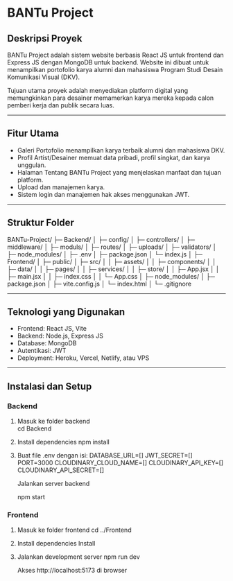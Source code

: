 # BANTu Project

## Deskripsi Proyek

BANTu Project adalah sistem website berbasis React JS untuk frontend dan Express JS dengan MongoDB untuk backend. Website ini dibuat untuk menampilkan portofolio karya alumni dan mahasiswa Program Studi Desain Komunikasi Visual (DKV).

Tujuan utama proyek adalah menyediakan platform digital yang memungkinkan para desainer memamerkan karya mereka kepada calon pemberi kerja dan publik secara luas.

---

## Fitur Utama

- Galeri Portofolio menampilkan karya terbaik alumni dan mahasiswa DKV.
- Profil Artist/Desainer memuat data pribadi, profil singkat, dan karya unggulan.
- Halaman Tentang BANTu Project yang menjelaskan manfaat dan tujuan platform.
- Upload dan manajemen karya.
- Sistem login dan manajemen hak akses menggunakan JWT.

---

## Struktur Folder
BANTu-Project/
├─ Backend/
│ ├─ config/
│ ├─ controllers/
│ ├─ middleware/
│ ├─ moduls/
│ ├─ routes/
│ ├─ uploads/
│ ├─ validators/
│ ├─ node_modules/
│ ├─ .env
│ ├─ package.json
│ └─ index.js
│
├─ Frontend/
│ ├─ public/
│ ├─ src/
│ │ ├─ assets/
│ │ ├─ components/
│ │ ├─ data/
│ │ ├─ pages/
│ │ ├─ services/
│ │ ├─ store/
│ │ ├─ App.jsx
│ │ ├─ main.jsx
│ │ ├─ index.css
│ │ └─ App.css
│ ├─ node_modules/
│ ├─ package.json
│ ├─ vite.config.js
│ └─ index.html
│
└─ .gitignore


---

## Teknologi yang Digunakan

- Frontend: React JS, Vite
- Backend: Node.js, Express JS
- Database: MongoDB
- Autentikasi: JWT
- Deployment: Heroku, Vercel, Netlify, atau VPS

---

## Instalasi dan Setup

### Backend

1.  Masuk ke folder backend  
    cd Backend

2.  Install dependencies
    npm install


2.  Buat file .env dengan isi:
    DATABASE_URL=[]
    JWT_SECRET=[]
    PORT=3000
    CLOUDINARY_CLOUD_NAME=[]
    CLOUDINARY_API_KEY=[]
    CLOUDINARY_API_SECRET=[]
    
    Jalankan server backend

    npm start

### Frontend
1.  Masuk ke folder frontend
    cd ../Frontend
    
2.  Install dependencies
    Install
    
3.  Jalankan development server
    npm run dev
    
    Akses http://localhost:5173 di browser